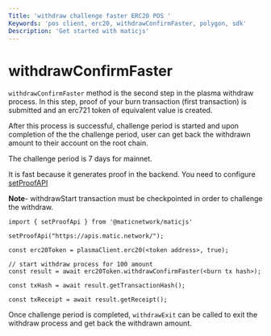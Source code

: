 ```yaml
---
Title: 'withdraw challenge faster ERC20 POS '
Keywords: 'pos client, erc20, withdrawConfirmFaster, polygon, sdk'
Description: 'Get started with maticjs'
---
```


# withdrawConfirmFaster

`withdrawConfirmFaster` method is the second step in the plasma withdraw process. In this step, proof of your burn transaction (first transaction) is submitted and an erc721 token of equivalent value is created.

After this process is successful, challenge period is started and upon completion of the the challenge period, user can get back the withdrawn amount to their account on the root chain.

The challenge period is 7 days for mainnet.

<div class="highlight mb-20px mt-20px">
It is fast because it generates proof in the backend. You need to configure <a href="docs/set-proof-api">setProofAPI</a>
</div>

**Note**- withdrawStart transaction must be checkpointed in order to challenge the withdraw.

```
import { setProofApi } from '@maticnetwork/maticjs'

setProofApi("https://apis.matic.network/");

const erc20Token = plasmaClient.erc20(<token address>, true);

// start withdraw process for 100 amount
const result = await erc20Token.withdrawConfirmFaster(<burn tx hash>);

const txHash = await result.getTransactionHash();

const txReceipt = await result.getReceipt();

```

Once challenge period is completed, `withdrawExit` can be called to exit the withdraw process and get back the withdrawn amount.
